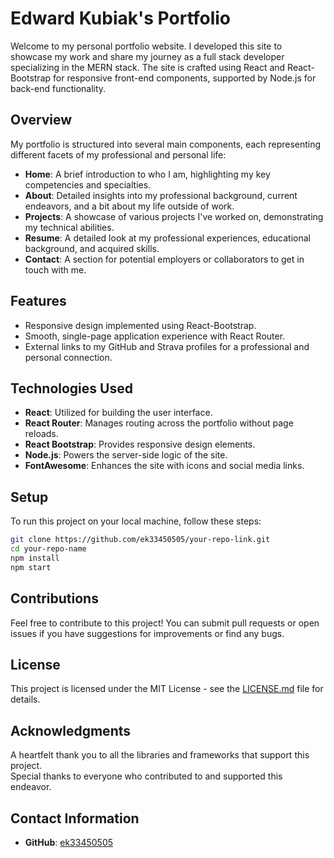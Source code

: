 # Edward Kubiak's Portfolio

Welcome to my personal portfolio website. I developed this site to showcase my work and share my journey as a full stack developer specializing in the MERN stack. The site is crafted using React and React-Bootstrap for responsive front-end components, supported by Node.js for back-end functionality.

## Overview

My portfolio is structured into several main components, each representing different facets of my professional and personal life:

- **Home**: A brief introduction to who I am, highlighting my key competencies and specialties.
- **About**: Detailed insights into my professional background, current endeavors, and a bit about my life outside of work.
- **Projects**: A showcase of various projects I've worked on, demonstrating my technical abilities.
- **Resume**: A detailed look at my professional experiences, educational background, and acquired skills.
- **Contact**: A section for potential employers or collaborators to get in touch with me.

## Features

- Responsive design implemented using React-Bootstrap.
- Smooth, single-page application experience with React Router.
- External links to my GitHub and Strava profiles for a professional and personal connection.

## Technologies Used

- **React**: Utilized for building the user interface.
- **React Router**: Manages routing across the portfolio without page reloads.
- **React Bootstrap**: Provides responsive design elements.
- **Node.js**: Powers the server-side logic of the site.
- **FontAwesome**: Enhances the site with icons and social media links.

## Setup

To run this project on your local machine, follow these steps:

```bash
git clone https://github.com/ek33450505/your-repo-link.git
cd your-repo-name
npm install
npm start 
```

## Contributions

Feel free to contribute to this project! You can submit pull requests or open issues if you have suggestions for improvements or find any bugs.

## License

This project is licensed under the MIT License - see the [LICENSE.md](LICENSE) file for details.

## Acknowledgments

A heartfelt thank you to all the libraries and frameworks that support this project.  
Special thanks to everyone who contributed to and supported this endeavor.

## Contact Information

- **GitHub**: [ek33450505](https://github.com/ek33450505)
